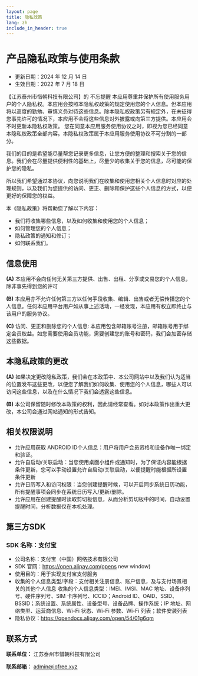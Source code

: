 ```yaml
---
layout: page
title: 隐私政策
lang: zh
include_in_header: true
---
```


# 产品隐私政策与使用条款

- 更新日期：2024 年 12 月 14 日
- 生效日期：2022 年 7 月 18 日

【江苏泰州市惜朝科技有限公司】的 不忘提醒 本应用尊重并保护所有使用服务用户的个人隐私权。本应用会按照本隐私权政策的规定使用您的个人信息。但本应用将以高度的勤勉、审慎义务对待这些信息。除本隐私权政策另有规定外，在未征得您事先许可的情况下，本应用不会将这些信息对外披露或向第三方提供。本应用会不时更新本隐私权政策。 您在同意本应用服务使用协议之时，即视为您已经同意本隐私权政策全部内容。本隐私权政策属于本应用服务使用协议不可分割的一部分。

我们的目的是希望能尽量帮您记录更多信息，让您方便的整理和搜索关于您的信息。我们会在尽量提供便利性的基础上，尽量少的收集关于您的信息，尽可能的保护您的隐私。

所以我们希望通过本协议，向您说明我们在收集和使用您相关个人信息时对应的处理规则，以及我们为您提供的访问、更正、删除和保护这些个人信息的方式，以便更好的保障您的权益。

本《隐私政策》将帮助您了解以下内容：

- 我们将收集哪些信息，以及如何收集和使用您的个人信息；
- 如何管理您的个人信息；
- 隐私政策的通知和修订；
- 如何联系我们。


## 信息使用

**(A)** 本应用不会向任何无关第三方提供、出售、出租、分享或交易您的个人信息，除非事先得到您的许可

**(B)** 本应用亦不允许任何第三方以任何手段收集、编辑、出售或者无偿传播您的个人信息。任何本应用平台用户如从事上述活动，一经发现，本应用有权立即终止与该用户的服务协议。

**(C)** 访问、更正和删除您的个人信息: 本应用包含邮箱账号注册，邮箱账号用于绑定会员权益。如您需要使用会员功能，需要创建您的账号和密码，我们会加密存储这些数据。

## 本隐私政策的更改

**(A)** 如果决定更改隐私政策，我们会在本政策中、本公司网站中以及我们认为适当的位置发布这些更改，以便您了解我们如何收集、使用您的个人信息，哪些人可以访问这些信息，以及在什么情况下我们会透露这些信息。

**(B)** 本公司保留随时修改本政策的权利，因此请经常查看。如对本政策作出重大更改，本公司会通过网站通知的形式告知。

## 相关权限说明

- 允许应用获取 ANDROID ID个人信息：用户将用户会员资格和设备作唯一绑定和验证。
- 允许自启动/关联启动：当您使用桌面小组件或通知时，为了保证内容能根据条件更新，您可以手动设置允许自启动/关联启动，以便提醒时能根据所设置条件更新
- 允许日历写入和访问权限：当您创建提醒时候，可以开启同步系统日历功能，所有提醒事项会同步在系统日历写入/更新/删除。
- 允许应用在创建提醒时读取剪切板信息，从而分析剪切板中的时间，自动设置提醒时间，分析数据仅在本机处理。

## 第三方SDK

### SDK 名称：支付宝
- 公司名称：支付宝（中国）网络技术有限公司
- SDK 官网：https://open.alipay.com(opens new window)
- 使用目的：用于实现支付宝支付服务
- 收集的个人信息类型/字段：支付相关注册信息、账户信息，及与支付场景相关的其他个人信息 收集的个人信息类型：IMEI、IMSI、MAC 地址、设备序列号、硬件序列号、SIM 卡序列号、ICCID；Android ID、OAID、SSID、BSSID；系统设置、系统属性、设备型号、设备品牌、操作系统；IP 地址、网络类型、运营商信息、Wi-Fi 状态、Wi-Fi 参数、Wi-Fi 列表；软件安装列表
- 隐私协议：https://opendocs.alipay.com/open/54/01g6qm

## 联系方式

**联系单位：** 江苏泰州市惜朝科技有限公司

**联系邮箱：** admin@iofree.xyz

